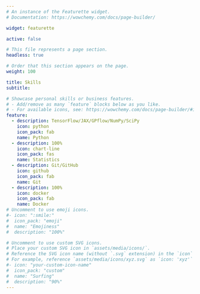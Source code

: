 ```yaml
---
# An instance of the Featurette widget.
# Documentation: https://wowchemy.com/docs/page-builder/

widget: featurette

active: false

# This file represents a page section.
headless: true

# Order that this section appears on the page.
weight: 100

title: Skills
subtitle:

# Showcase personal skills or business features.
# - Add/remove as many `feature` blocks below as you like.
# - For available icons, see: https://wowchemy.com/docs/page-builder/#icons
feature:
  - description: TensorFlow/JAX/GPflow/NumPy/SciPy
    icon: python
    icon_pack: fab
    name: Python
  - description: 100%
    icon: chart-line
    icon_pack: fas
    name: Statistics
  - description: Git/GitHub
    icon: github
    icon_pack: fab
    name: Git
  - description: 100%
    icon: docker
    icon_pack: fab
    name: Docker
# Uncomment to use emoji icons.
#- icon: ":smile:"
#  icon_pack: "emoji"
#  name: "Emojiness"
#  description: "100%"

# Uncomment to use custom SVG icons.
# Place your custom SVG icon in `assets/media/icons/`.
# Reference the SVG icon name (without `.svg` extension) in the `icon` field.
# For example, reference `assets/media/icons/xyz.svg` as `icon: 'xyz'`
#- icon: "your-custom-icon-name"
#  icon_pack: "custom"
#  name: "Surfing"
#  description: "90%"
---
```


